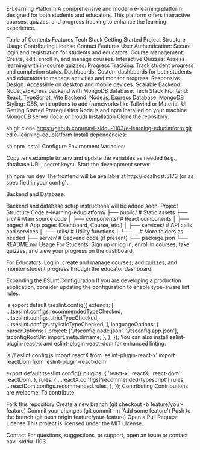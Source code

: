 E-Learning Platform
A comprehensive and modern e-learning platform designed for both students and educators. This platform offers interactive courses, quizzes, and progress tracking to enhance the learning experience.

Table of Contents
Features
Tech Stack
Getting Started
Project Structure
Usage
Contributing
License
Contact
Features
User Authentication: Secure login and registration for students and educators.
Course Management: Create, edit, enroll in, and manage courses.
Interactive Quizzes: Assess learning with in-course quizzes.
Progress Tracking: Track student progress and completion status.
Dashboards: Custom dashboards for both students and educators to manage activities and monitor progress.
Responsive Design: Accessible on desktop and mobile devices.
Scalable Backend: Node.js/Express backend with MongoDB database.
Tech Stack
Frontend: React, TypeScript, Vite
Backend: Node.js, Express
Database: MongoDB
Styling: CSS, with options to add frameworks like Tailwind or Material-UI
Getting Started
Prerequisites
Node.js and npm installed on your machine
MongoDB server (local or cloud)
Installation
Clone the repository:

sh
git clone https://github.com/navi-siddu-1103/e-learning-eduplatform.git
cd e-learning-eduplatform
Install dependencies:

sh
npm install
Configure Environment Variables:

Copy .env.example to .env and update the variables as needed (e.g., database URL, secret keys).
Start the development server:

sh
npm run dev
The frontend will be available at http://localhost:5173 (or as specified in your config).

Backend and Database:

Backend and database setup instructions will be added soon.
Project Structure
Code
e-learning-eduplatform/
├── public/               # Static assets
├── src/                  # Main source code
│   ├── components/       # React components
│   ├── pages/            # App pages (Dashboard, Course, etc.)
│   ├── services/         # API calls and services
│   ├── utils/            # Utility functions
│   └── ...               # More folders as needed
├── server/               # Backend code (if present)
├── package.json
└── README.md
Usage
For Students:
Sign up or log in, enroll in courses, take quizzes, and view your progress on the dashboard.

For Educators:
Log in, create and manage courses, add quizzes, and monitor student progress through the educator dashboard.

Expanding the ESLint Configuration
If you are developing a production application, consider updating the configuration to enable type-aware lint rules.

js
export default tseslint.config({
  extends: [
    ...tseslint.configs.recommendedTypeChecked,
    ...tseslint.configs.strictTypeChecked,
    ...tseslint.configs.stylisticTypeChecked,
  ],
  languageOptions: {
    parserOptions: {
      project: ['./tsconfig.node.json', './tsconfig.app.json'],
      tsconfigRootDir: import.meta.dirname,
    },
  },
});
You can also install eslint-plugin-react-x and eslint-plugin-react-dom for enhanced linting:

js
// eslint.config.js
import reactX from 'eslint-plugin-react-x'
import reactDom from 'eslint-plugin-react-dom'

export default tseslint.config({
  plugins: {
    'react-x': reactX,
    'react-dom': reactDom,
  },
  rules: {
    ...reactX.configs['recommended-typescript'].rules,
    ...reactDom.configs.recommended.rules,
  },
});
Contributing
Contributions are welcome!
To contribute:

Fork this repository
Create a new branch (git checkout -b feature/your-feature)
Commit your changes (git commit -m 'Add some feature')
Push to the branch (git push origin feature/your-feature)
Open a Pull Request
License
This project is licensed under the MIT License.

Contact
For questions, suggestions, or support, open an issue or contact navi-siddu-1103.
